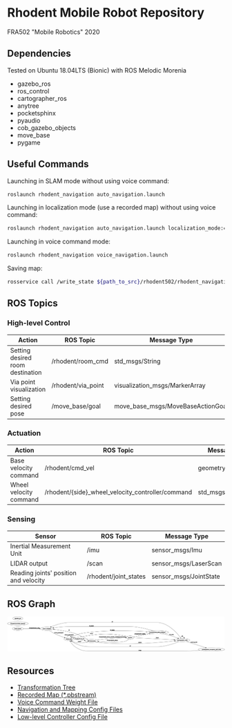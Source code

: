 # Rhodent Mobile Robot Repository
FRA502 "Mobile Robotics" 2020
## Dependencies
Tested on Ubuntu 18.04LTS (Bionic) with ROS Melodic Morenia
- gazebo_ros
- ros_control
- cartographer_ros
- anytree
- pocketsphinx
- pyaudio
- cob_gazebo_objects
- move_base
- pygame

## Useful Commands
Launching in SLAM mode without using voice command:
```bash
roslaunch rhodent_navigation auto_navigation.launch
```

Launching in localization mode (use a recorded map) without using voice command:
```bash
roslaunch rhodent_navigation auto_navigation.launch localization_mode:=pure_localization
```

Launching in voice command mode:
```bash
roslaunch rhodent_navigation voice_navigation.launch
```

Saving map:
```bash
rosservice call /write_state ${path_to_src}/rhodent502/rhodent_navigation/map/apartment_map.pbstream
```

## ROS Topics
### High-level Control
Action | ROS Topic | Message Type
------------ | ------------- | -------------
Setting desired room destination | /rhodent/room_cmd | std_msgs/String
Via point visualization | /rhodent/via_point | visualization_msgs/MarkerArray
Setting desired pose | /move_base/goal | move_base_msgs/MoveBaseActionGoal

### Actuation
Action | ROS Topic | Message Type
------------ | ------------- | -------------
Base velocity command | /rhodent/cmd_vel | geometry_msgs/Twist
Wheel velocity command | /rhodent/{side}_wheel_velocity_controller/command | std_msgs/Float64

### Sensing
Sensor | ROS Topic | Message Type
------------ | ------------- | -------------
Inertial Measurement Unit | /imu | sensor_msgs/Imu
LIDAR output | /scan | sensor_msgs/LaserScan
Reading joints' position and velocity | /rhodent/joint_states | sensor_msgs/JointState

## ROS Graph
![Alt text](/media/rosgraph.png?raw=true)

## Resources
- [Transformation Tree](https://github.com/pokpongc/rhodent502/blob/master/media/frames.pdf)
- [Recorded Map (*.pbstream)](https://github.com/pokpongc/rhodent502/blob/master/rhodent_navigation/map/apartment_map.pbstream)
- [Voice Command Weight File](https://github.com/pokpongc/rhodent502/tree/master/rhodent_interface/config)
- [Navigation and Mapping Config Files](https://github.com/pokpongc/rhodent502/tree/master/rhodent_navigation/config)
- [Low-level Controller Config File](https://github.com/pokpongc/rhodent502/blob/master/rhodent_gazebo/config/controller.yaml)
